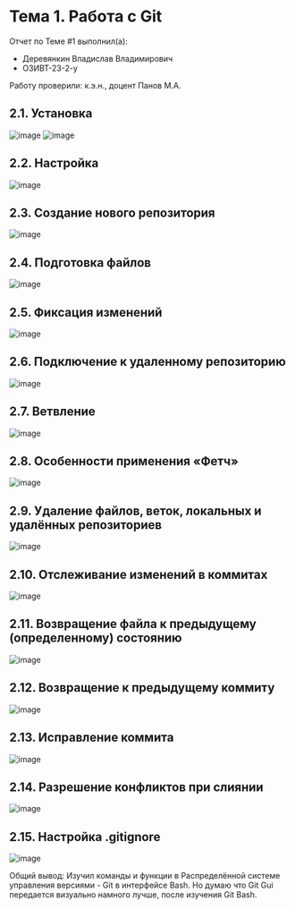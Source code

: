 # Тема 1. Работа с Git
Отчет по Теме #1 выполнил(а):
- Деревянкин Владислав Владимирович
- ОЗИВТ-23-2-у
  

Работу проверили:
к.э.н., доцент Панов М.А.

## 2.1. Установка
![image](https://github.com/che3ZzOfficial/Program_engineering/assets/122799788/8f3cff26-79f3-4fd1-914e-81d25fe81a2d)
![image](https://github.com/che3ZzOfficial/Program_engineering/assets/122799788/8f3cff26-79f3-4fd1-914e-81d25fe81a2d)

## 2.2. Настройка
 ![image](https://github.com/che3ZzOfficial/Program_engineering/assets/122799788/52181630-ef79-4707-a64c-982ccb1dd510)

## 2.3. Создание нового репозитория
![image](https://github.com/che3ZzOfficial/Program_engineering/assets/122799788/249913bc-97f8-46bf-b0a8-d3ab7609eb32)

## 2.4. Подготовка файлов
![image](https://github.com/che3ZzOfficial/Program_engineering/assets/122799788/f7ede9d0-68c0-4106-9f16-9a92703e00a1)

## 2.5. Фиксация изменений
![image](https://github.com/che3ZzOfficial/Program_engineering/assets/122799788/7601cb9c-58c8-4c0a-bf3d-77ae3bec9cfa)

## 2.6. Подключение к удаленному репозиторию
![image](https://github.com/che3ZzOfficial/Program_engineering/assets/122799788/68ae5954-ac47-4655-b674-e4a2754ace49)

## 2.7. Ветвление
![image](https://github.com/che3ZzOfficial/Program_engineering/assets/122799788/1026a934-96c3-495e-908f-9110fcfdbf42)

## 2.8. Особенности применения «Фетч»
![image](https://github.com/che3ZzOfficial/Program_engineering/assets/122799788/46a28c91-aa56-4db4-a999-0aba16b73ead)


## 2.9. Удаление файлов, веток, локальных и удалённых репозиториев
![image](https://github.com/che3ZzOfficial/Program_engineering/assets/122799788/512c27f4-180a-4e0f-b839-c27f9f25f1d6)

## 2.10. Отслеживание изменений в коммитах
![image](https://github.com/che3ZzOfficial/Program_engineering/assets/122799788/a55678b5-8ef7-43db-a28d-382d8ee259fa)

## 2.11. Возвращение файла к предыдущему (определенному) состоянию
![image](https://github.com/che3ZzOfficial/Program_engineering/assets/122799788/5f9c802c-71bf-40e1-a6be-0ea0a0ef515f)

## 2.12. Возвращение к предыдущему коммиту
![image](https://github.com/che3ZzOfficial/Program_engineering/assets/122799788/cf6a8fe6-fb85-40aa-8995-82e218214083)
## 2.13. Исправление коммита
![image](https://github.com/che3ZzOfficial/Program_engineering/assets/122799788/cabecb53-ab44-479c-9fa5-2e788a683d98)

## 2.14. Разрешение конфликтов при слиянии
![image](https://github.com/che3ZzOfficial/Program_engineering/assets/122799788/a9131e95-f18d-4558-8bab-644f7b2c3d5c)

## 2.15. Настройка .gitignore
![image](https://github.com/che3ZzOfficial/Program_engineering/assets/122799788/0df97062-dd3b-4988-8788-9442e28767a2)

Общий вывод:
Изучил команды и функции в Распределённой системе управления версиями - Git в интерфейсе Bash. 
Но думаю что Git Gui передается визуально намного лучше, после изучения Git Bash.


 
    



